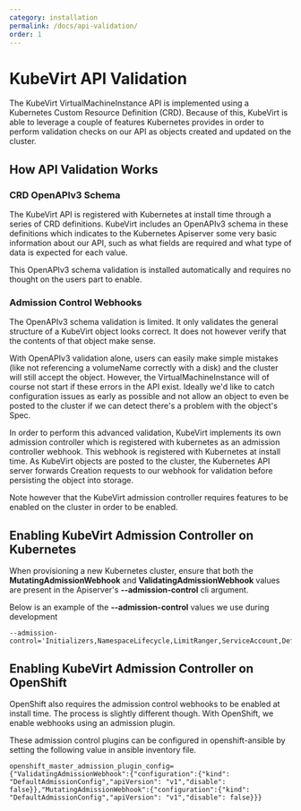 ```yaml
---
category: installation
permalink: /docs/api-validation/
order: 1
---
```


# KubeVirt API Validation

The KubeVirt VirtualMachineInstance API is implemented using a Kubernetes Custom
Resource Definition (CRD). Because of this, KubeVirt is able to leverage a
couple of features Kubernetes provides in order to perform validation checks on
our API as objects created and updated on the cluster.

## How API Validation Works

### CRD OpenAPIv3 Schema

The KubeVirt API is registered with Kubernetes at install time through a series
of CRD definitions. KubeVirt includes an OpenAPIv3 schema in these definitions
which indicates to the Kubernetes Apiserver some very basic information about
our API, such as what fields are required and what type of data is expected for
each value.

This OpenAPIv3 schema validation is installed automatically and requires no
thought on the users part to enable.

### Admission Control Webhooks

The OpenAPIv3 schema validation is limited. It only validates the general
structure of a KubeVirt object looks correct. It does not however verify that
the contents of that object make sense.

With OpenAPIv3 validation alone, users can easily make simple mistakes (like
not referencing a volumeName correctly with a disk) and the cluster will still
accept the object. However, the VirtualMachineInstance will of course not start if
these errors in the API exist. Ideally we'd like to catch configuration issues
as early as possible and not allow an object to even be posted to the cluster
if we can detect there's a problem with the object's Spec.

In order to perform this advanced validation, KubeVirt implements its own
admission controller which is registered with kubernetes as an admission
controller webhook. This webhook is registered with Kubernetes at install time.
As KubeVirt objects are posted to the cluster, the Kubernetes API server
forwards Creation requests to our webhook for validation before persisting the
object into storage.

Note however that the KubeVirt admission controller requires features to be
enabled on the cluster in order to be enabled.

## Enabling KubeVirt Admission Controller on Kubernetes

When provisioning a new Kubernetes cluster, ensure that both the
**MutatingAdmissionWebhook** and **ValidatingAdmissionWebhook** values are
present in the Apiserver's **--admission-control** cli argument.

Below is an example of the **--admission-control** values we use during
development

```
--admission-control='Initializers,NamespaceLifecycle,LimitRanger,ServiceAccount,DefaultStorageClass,DefaultTolerationSeconds,NodeRestriction,MutatingAdmissionWebhook,ValidatingAdmissionWebhook,ResourceQuota'
```

## Enabling KubeVirt Admission Controller on OpenShift

OpenShift also requires the admission control webhooks to be enabled at install
time. The process is slightly different though. With OpenShift, we enable
webhooks using an admission plugin.

These admission control plugins can be configured in openshift-ansible by
setting the following value in ansible inventory file.

```
openshift_master_admission_plugin_config={"ValidatingAdmissionWebhook":{"configuration":{"kind": "DefaultAdmissionConfig","apiVersion": "v1","disable": false}},"MutatingAdmissionWebhook":{"configuration":{"kind": "DefaultAdmissionConfig","apiVersion": "v1","disable": false}}}
```
